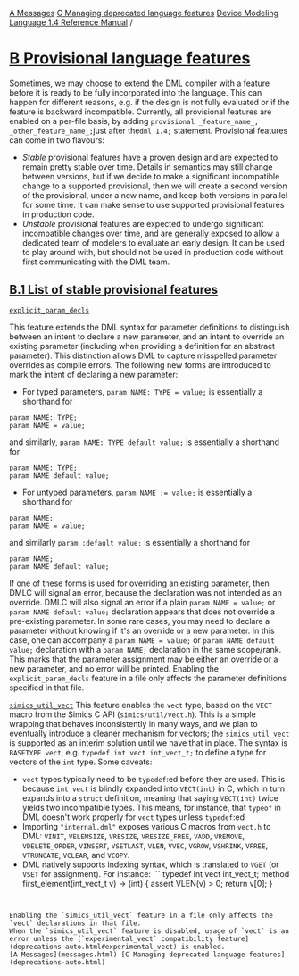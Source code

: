 [A Messages](messages.html) [C Managing deprecated language features](deprecations-auto.html)
[Device Modeling Language 1.4 Reference Manual](index.html) / 
# [B Provisional language features](#provisional-language-features)
Sometimes, we may choose to extend the DML compiler with a feature before it is ready to be fully incorporated into the language. This can happen for different reasons, e.g. if the design is not fully evaluated or if the feature is backward incompatible. Currently, all provisional features are enabled on a per-file basis, by adding `provisional _feature_name_, _other_feature_name_;`just after the`dml 1.4;` statement.
Provisional features can come in two flavours:
  * _Stable_ provisional features have a proven design and are expected to remain pretty stable over time. Details in semantics may still change between versions, but if we decide to make a significant incompatible change to a supported provisional, then we will create a second version of the provisional, under a new name, and keep both versions in parallel for some time. It can make sense to use supported provisional features in production code.
  * _Unstable_ provisional features are expected to undergo significant incompatible changes over time, and are generally exposed to allow a dedicated team of modelers to evaluate an early design. It can be used to play around with, but should not be used in production code without first communicating with the DML team.


## [B.1 List of stable provisional features](#list-of-stable-provisional-features) 

[`explicit_param_decls`](#dt:explicit_param_decls)
    
This feature extends the DML syntax for parameter definitions to distinguish between an intent to declare a new parameter, and an intent to override an existing parameter (including when providing a definition for an abstract parameter). This distinction allows DML to capture misspelled parameter overrides as compile errors.
The following new forms are introduced to mark the intent of declaring a new parameter:
  * For typed parameters, `param NAME: TYPE = value;` is essentially a shorthand for
```
param NAME: TYPE;
param NAME = value;

```

and similarly, `param NAME: TYPE default value;` is essentially a shorthand for
```
param NAME: TYPE;
param NAME default value;

```

  * For untyped parameters, `param NAME := value;` is essentially a shorthand for
```
param NAME;
param NAME = value;

```

and similarly `param :default value;` is essentially a shorthand for
```
param NAME;
param NAME default value;

```



If one of these forms is used for overriding an existing parameter, then DMLC will signal an error, because the declaration was not intended as an override. DMLC will also signal an error if a plain `param NAME = value;` or `param NAME default value;` declaration appears that does not override a pre-existing parameter.
In some rare cases, you may need to declare a parameter without knowing if it's an override or a new parameter. In this case, one can accompany a `param NAME = value;` or `param NAME default value;` declaration with a `param NAME;` declaration in the same scope/rank. This marks that the parameter assignment may be either an override or a new parameter, and no error will be printed.
Enabling the `explicit_param_decls` feature in a file only affects the parameter definitions specified in that file. 

[`simics_util_vect`](#dt:simics_util_vect)
     This feature enables the `vect` type, based on the `VECT` macro from the Simics C API (`simics/util/vect.h`). This is a simple wrapping that behaves inconsistently in many ways, and we plan to eventually introduce a cleaner mechanism for vectors; the `simics_util_vect` is supported as an interim solution until we have that in place. The syntax is `BASETYPE vect`, e.g. `typedef int vect int_vect_t;` to define a type for vectors of the `int` type. Some caveats:
  * `vect` types typically need to be `typedef`:ed before they are used. This is because `int vect` is blindly expanded into `VECT(int)` in C, which in turn expands into a `struct` definition, meaning that saying `VECT(int)` twice yields two incompatible types. This means, for instance, that `typeof` in DML doesn't work properly for `vect` types unless `typedef`:ed
  * Importing `"internal.dml"` exposes various C macros from `vect.h` to DML: `VINIT`, `VELEMSIZE`, `VRESIZE`, `VRESIZE_FREE`, `VADD`, `VREMOVE`, `VDELETE_ORDER`, `VINSERT`, `VSETLAST`, `VLEN`, `VVEC`, `VGROW`, `VSHRINK`, `VFREE`, `VTRUNCATE`, `VCLEAR`, and `VCOPY`.
  * DML natively supports indexing syntax, which is translated to `VGET` (or `VSET` for assignment). For instance: ```
typedef int vect int_vect_t;
method first_element(int_vect_t v) -> (int) {
  assert VLEN(v) > 0;
  return v[0];
}

```


Enabling the `simics_util_vect` feature in a file only affects the `vect` declarations in that file.
When the `simics_util_vect` feature is disabled, usage of `vect` is an error unless the [`experimental_vect` compatibility feature](deprecations-auto.html#experimental_vect) is enabled.
[A Messages](messages.html) [C Managing deprecated language features](deprecations-auto.html)
